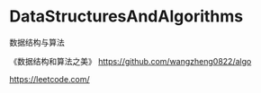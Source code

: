 # DataStructuresAndAlgorithms
 数据结构与算法



《数据结构和算法之美》
https://github.com/wangzheng0822/algo

https://leetcode.com/
